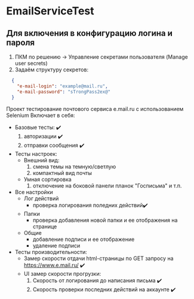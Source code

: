 # EmailServiceTest

## Для включения в конфигурацию логина и пароля
1. ПКМ по решению -> Управление секретами пользователя (Manage user secrets)
2. Задаём структуру секретов:
```json
  {  
    "e-mail-login": "example@mail.ru",  
    "e-mail-password": "sTrongPass2ex@"  
  }  
```
Проект тестирование почтового сервиса e.mail.ru с использованием Selenium
Включает в себя:
  - Базовые тесты: ✔️
    1. авторизации ✔️
    2. отправки сообщения ✔️
  - Тесты настроек:  
    - Внешний вид:  
      1. смена темы на темную/светлую
      2. компактный вид почты
    - Умная сортировка
      1. отключение на боковой панели планок "Госписьма" и т.п.
  - Все настройки 
    - Лог действий
      - проверка логирования поледних действий✔️
    - Папки
      - проверка добавления новой папки и ее отображения на странице
    - Общие
      - добавление подписи и ее отображение
      - удаление подписи
  - Тесты производительности:  
    - Замер скорости отдачи html-страницы по GET запросу на https://www.e.mail.ru/ ✔️
    - UI замер скорости прогрузки:  
      1. Скорость от логирования до написания письма ✔️
      2. Скорость проверки последних действий на аккаунте ✔️
      
